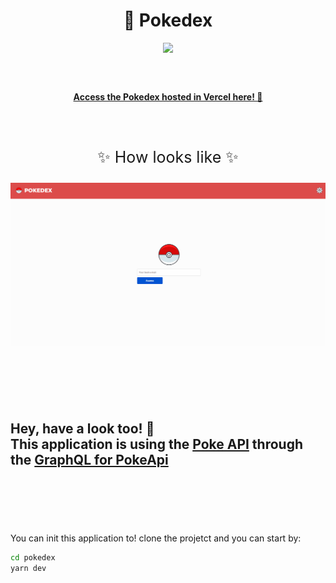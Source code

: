 <h1 align="center">🚀 Pokedex</h1>




<div align="center">
<table border="0" >
       <p>
        <img src="https://cdn.bulbagarden.net/upload/4/4b/Pok%C3%A9dex_logo.png" width="300">
       </p>
 </table>
</div>

<br />
  <a href="https://github.com/mycatdoitbetter/hermes-backend">
  <strong>
  <p align="center" style="text-align: center;">
  Access the Pokedex hosted in Vercel here! 🎉
  </p>
</strong>
</a>

<br />
<br />

  <p align="center" style="text-align: center; font-size: 25px">
  ✨  How looks like ✨
  </p>

<p align="center" style="text-align: center;">
        <img  height="auto" src="demo/demo.gif">
</p>

<br />
<h1></h1>
<br />
<h2>
Hey, have a look too! 👀  <br/>This application is using the <a href="https://pokeapi.co/">Poke API</a>
through the <a href="https://github.com/mazipan/graphql-pokeapi">GraphQL for PokeApi</a>
</h2>

<br />

<h1></h1>
<br />


You can init this application to! clone the projetct and you can start by:

```bash
cd pokedex
yarn dev
```
